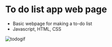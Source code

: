 # To do list app web page
- Basic webpage for making a to-do list
- Javascript, HTML, CSS

![todogif](https://github.com/Ryan-slither/to-do/assets/108439802/269ef784-acfb-4c19-afdb-641c5c09db5e)
